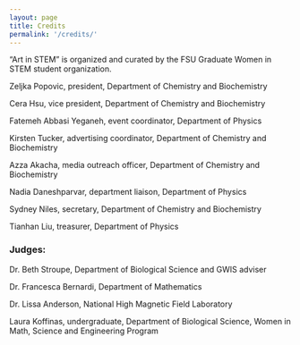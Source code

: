 ```yaml
---
layout: page
title: Credits
permalink: '/credits/'
---
```


“Art in STEM” is organized and curated by the FSU Graduate Women in STEM student organization.

Zeljka Popovic, president, Department of Chemistry and Biochemistry 

Cera Hsu, vice president, Department of Chemistry and Biochemistry 

Fatemeh Abbasi Yeganeh, event coordinator, Department of Physics 
	
Kirsten Tucker, advertising coordinator, Department of Chemistry and Biochemistry

Azza Akacha, media outreach officer, Department of Chemistry and Biochemistry

Nadia Daneshparvar, department liaison, Department of Physics 
	
Sydney Niles, secretary, Department of Chemistry and Biochemistry 

Tianhan Liu, treasurer, Department of Physics 
	
### Judges:

Dr. Beth Stroupe, Department of Biological Science and GWIS adviser

Dr. Francesca Bernardi, Department of Mathematics

Dr. Lissa Anderson, National High Magnetic Field Laboratory

Laura Koffinas, undergraduate, Department of Biological Science, Women in Math, Science and Engineering Program
